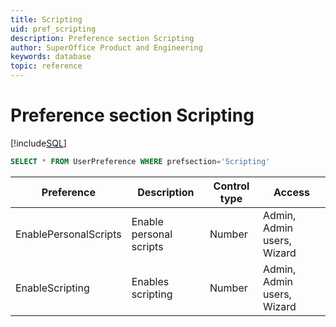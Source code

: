 ```yaml
---
title: Scripting
uid: pref_scripting
description: Preference section Scripting
author: SuperOffice Product and Engineering
keywords: database
topic: reference
---
```


# Preference section Scripting

[!include[SQL](./includes/to-view-pref.md)]

```SQL
SELECT * FROM UserPreference WHERE prefsection='Scripting'
```

| Preference | Description | Control type | Access |
|---|---|---|---|
| EnablePersonalScripts | Enable personal scripts | Number | Admin, Admin users, Wizard |
| EnableScripting | Enables scripting | Number | Admin, Admin users, Wizard |
